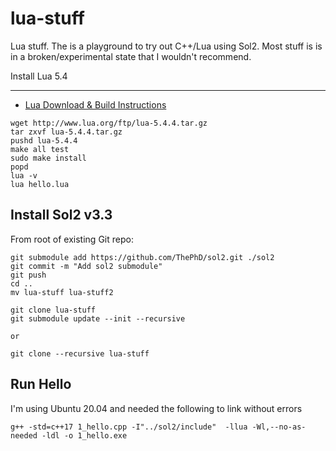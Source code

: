 # lua-stuff
Lua stuff. The is a playground to try out C++/Lua using Sol2.  Most stuff is  is in a broken/experimental state that I wouldn't recommend.

Install Lua 5.4
----------- ---

* [Lua Download & Build Instructions](https://www.lua.org/download.html)

```
wget http://www.lua.org/ftp/lua-5.4.4.tar.gz
tar zxvf lua-5.4.4.tar.gz
pushd lua-5.4.4
make all test
sudo make install
popd
lua -v
lua hello.lua
```

Install Sol2 v3.3
-----------------

From root of existing Git repo:

```
git submodule add https://github.com/ThePhD/sol2.git ./sol2
git commit -m "Add sol2 submodule"
git push
cd ..
mv lua-stuff lua-stuff2

git clone lua-stuff
git submodule update --init --recursive

or 

git clone --recursive lua-stuff

```

Run Hello
---------

I'm using Ubuntu 20.04 and needed the following to link without errors

```
g++ -std=c++17 1_hello.cpp -I"../sol2/include"  -llua -Wl,--no-as-needed -ldl -o 1_hello.exe
``` 
